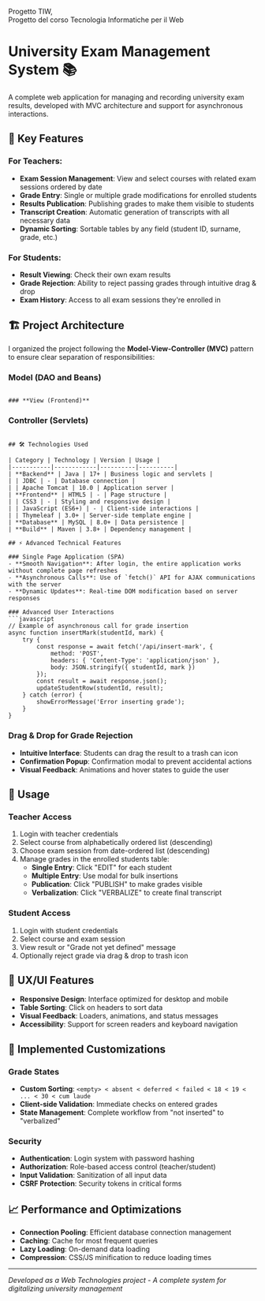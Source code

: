 Progetto TIW,  
Progetto del corso Tecnologia Informatiche per il Web

# University Exam Management System 📚

A complete web application for managing and recording university exam results, developed with MVC architecture and support for asynchronous interactions.

## 🎯 Key Features

### For Teachers:
- **Exam Session Management**: View and select courses with related exam sessions ordered by date
- **Grade Entry**: Single or multiple grade modifications for enrolled students
- **Results Publication**: Publishing grades to make them visible to students
- **Transcript Creation**: Automatic generation of transcripts with all necessary data
- **Dynamic Sorting**: Sortable tables by any field (student ID, surname, grade, etc.)

### For Students:
- **Result Viewing**: Check their own exam results
- **Grade Rejection**: Ability to reject passing grades through intuitive drag & drop
- **Exam History**: Access to all exam sessions they're enrolled in

## 🏗️ Project Architecture

I organized the project following the **Model-View-Controller (MVC)** pattern to ensure clear separation of responsibilities:

### **Model (DAO and Beans)**
```

### **View (Frontend)**
```

### **Controller (Servlets)**
```

## 🛠️ Technologies Used

| Category | Technology | Version | Usage |
|-----------|------------|----------|----------|
| **Backend** | Java | 17+ | Business logic and servlets |
| | JDBC | - | Database connection |
| | Apache Tomcat | 10.0 | Application server |
| **Frontend** | HTML5 | - | Page structure |
| | CSS3 | - | Styling and responsive design |
| | JavaScript (ES6+) | - | Client-side interactions |
| | Thymeleaf | 3.0+ | Server-side template engine |
| **Database** | MySQL | 8.0+ | Data persistence |
| **Build** | Maven | 3.8+ | Dependency management |

## ⚡ Advanced Technical Features

### Single Page Application (SPA)
- **Smooth Navigation**: After login, the entire application works without complete page refreshes
- **Asynchronous Calls**: Use of `fetch()` API for AJAX communications with the server
- **Dynamic Updates**: Real-time DOM modification based on server responses

### Advanced User Interactions
```javascript
// Example of asynchronous call for grade insertion
async function insertMark(studentId, mark) {
    try {
        const response = await fetch('/api/insert-mark', {
            method: 'POST',
            headers: { 'Content-Type': 'application/json' },
            body: JSON.stringify({ studentId, mark })
        });
        const result = await response.json();
        updateStudentRow(studentId, result);
    } catch (error) {
        showErrorMessage('Error inserting grade');
    }
}
```

### Drag & Drop for Grade Rejection
- **Intuitive Interface**: Students can drag the result to a trash can icon
- **Confirmation Popup**: Confirmation modal to prevent accidental actions
- **Visual Feedback**: Animations and hover states to guide the user


## 📝 Usage

### Teacher Access
1. Login with teacher credentials
2. Select course from alphabetically ordered list (descending)
3. Choose exam session from date-ordered list (descending)
4. Manage grades in the enrolled students table:
   - **Single Entry**: Click "EDIT" for each student
   - **Multiple Entry**: Use modal for bulk insertions
   - **Publication**: Click "PUBLISH" to make grades visible
   - **Verbalization**: Click "VERBALIZE" to create final transcript

### Student Access
1. Login with student credentials
2. Select course and exam session
3. View result or "Grade not yet defined" message
4. Optionally reject grade via drag & drop to trash icon

## 🎨 UX/UI Features

- **Responsive Design**: Interface optimized for desktop and mobile
- **Table Sorting**: Click on headers to sort data
- **Visual Feedback**: Loaders, animations, and status messages
- **Accessibility**: Support for screen readers and keyboard navigation

## 🔧 Implemented Customizations

### Grade States
- **Custom Sorting**: `<empty> < absent < deferred < failed < 18 < 19 < ... < 30 < cum laude`
- **Client-side Validation**: Immediate checks on entered grades
- **State Management**: Complete workflow from "not inserted" to "verbalized"

### Security
- **Authentication**: Login system with password hashing
- **Authorization**: Role-based access control (teacher/student)
- **Input Validation**: Sanitization of all input data
- **CSRF Protection**: Security tokens in critical forms

## 📈 Performance and Optimizations

- **Connection Pooling**: Efficient database connection management
- **Caching**: Cache for most frequent queries
- **Lazy Loading**: On-demand data loading
- **Compression**: CSS/JS minification to reduce loading times

---

*Developed as a Web Technologies project - A complete system for digitalizing university management*

